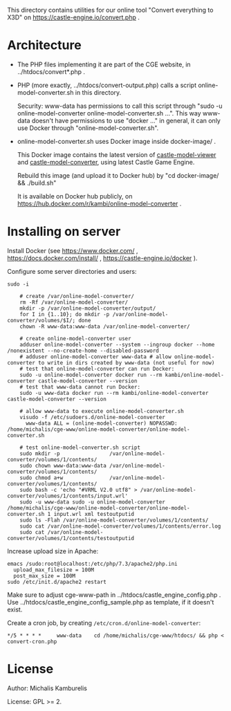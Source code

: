 This directory contains utilities for our online tool
"Convert everything to X3D" on https://castle-engine.io/convert.php .

# Architecture

- The PHP files implementing it are part of the CGE website,
  in ../htdocs/convert*.php .

- PHP (more exactly, ../htdocs/convert-output.php) calls a script online-model-converter.sh
  in this directory.

  Security: www-data has permissions to call this script through
  "sudo -u online-model-converter online-model-converter.sh ...".
  This way www-data doesn't have permissions to use "docker ..." in general,
  it can only use Docker through "online-model-converter.sh".

- online-model-converter.sh uses Docker image inside docker-image/ .

  This Docker image contains the latest version of
  [castle-model-viewer](https://castle-engine.io/model-viewer) and [castle-model-converter](https://castle-engine.io/model-converter), using latest Castle Game Engine.

  Rebuild this image (and upload it to Docker hub)
  by "cd docker-image/ && ./build.sh"

  It is available on Docker hub publicly, on https://hub.docker.com/r/kambi/online-model-converter .

# Installing on server

Install Docker (see
https://www.docker.com/ ,
https://docs.docker.com/install/ ,
https://castle-engine.io/docker ).

Configure some server directories and users:

```
sudo -i

    # create /var/online-model-converter/
    rm -Rf /var/online-model-converter/
    mkdir -p /var/online-model-converter/output/
    for I in {1..10}; do mkdir -p /var/online-model-converter/volumes/$I/; done
    chown -R www-data:www-data /var/online-model-converter/

    # create online-model-converter user
    adduser online-model-converter --system --ingroup docker --home /nonexistent --no-create-home --disabled-password
    # adduser online-model-converter www-data # allow online-model-converter to write in dirs created by www-data (not useful for now)
    # test that online-model-converter can run Docker:
    sudo -u online-model-converter docker run --rm kambi/online-model-converter castle-model-converter --version
    # test that www-data cannot run Docker:
    sudo -u www-data docker run --rm kambi/online-model-converter castle-model-converter --version

    # allow www-data to execute online-model-converter.sh
    visudo -f /etc/sudoers.d/online-model-converter
      www-data ALL = (online-model-converter) NOPASSWD: /home/michalis/cge-www/online-model-converter/online-model-converter.sh

    # test online-model-converter.sh script
    sudo mkdir -p                /var/online-model-converter/volumes/1/contents/
    sudo chown www-data:www-data /var/online-model-converter/volumes/1/contents/
    sudo chmod a+w               /var/online-model-converter/volumes/1/contents/
    sudo bash -c 'echo "#VRML V2.0 utf8" > /var/online-model-converter/volumes/1/contents/input.wrl'
    sudo -u www-data sudo -u online-model-converter /home/michalis/cge-www/online-model-converter/online-model-converter.sh 1 input.wrl xml testoutputid
    sudo ls -Flah /var/online-model-converter/volumes/1/contents/
    sudo cat /var/online-model-converter/volumes/1/contents/error.log
    sudo cat /var/online-model-converter/volumes/1/contents/testoutputid
```

Increase upload size in Apache:

```
emacs /sudo:root@localhost:/etc/php/7.3/apache2/php.ini
  upload_max_filesize = 100M
  post_max_size = 100M
sudo /etc/init.d/apache2 restart
```

Make sure to adjust cge-www-path in ../htdocs/castle_engine_config.php .
Use ../htdocs/castle_engine_config_sample.php as template,
if it doesn't exist.

Create a cron job, by creating `/etc/cron.d/online-model-converter`:

```
*/5 * * * *     www-data    cd /home/michalis/cge-www/htdocs/ && php < convert-cron.php
```

# License

Author: Michalis Kamburelis

License: GPL >= 2.
